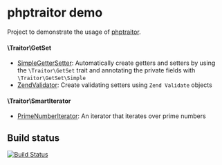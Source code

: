 phptraitor demo
===============

Project to demonstrate the usage of [phptraitor](https://github.com/moee/phptraitor).

#### \Traitor\GetSet

* [SimpleGetterSetter](./src/PhptraitorDemo/SimpleGetterSetter.php): Automatically create getters and setters by using the `\Traitor\GetSet` trait and annotating the private fields with `\Traitor\GetSet\Simple`
* [ZendValidator](./src/PhptraitorDemo/ZendValidatorGetterSetter.php): Create validating setters using `Zend Validate` objects

#### \Traitor\SmartIterator
* [PrimeNumberIterator](./src/PhptraitorDemo/PrimeNumberIterator.php): An iterator that iterates over prime numbers


Build status
------------

[![Build Status](https://travis-ci.org/moee/phptraitor_demo.png?branch=master)](https://travis-ci.org/moee/phptraitor_demo)
